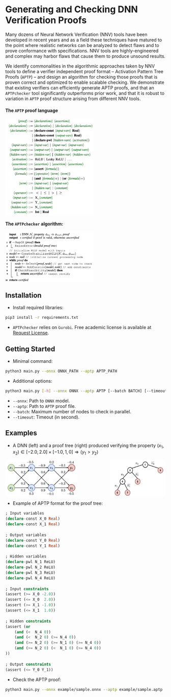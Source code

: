 # Generating and Checking DNN Verification Proofs

Many dozens of Neural Network Verification (NNV) tools have been developed in recent years and as a field these techniques have matured to the point where realistic networks can be analyzed to detect flaws and to prove conformance with specifications. 
NNV tools are highly-engineered and complex may harbor flaws that cause them to produce unsound results.

We identify commonalities in the algorithmic approaches taken by NNV tools to define a verifier independent proof format – Activation Pattern Tree Proofs (`APTP`) – and design an algorithm for checking those proofs that is proven correct and optimized to enable scalable checking. 
We demonstrate that existing verifiers can efficiently generate APTP proofs, and that
an `APTPchecker` tool significantly outperforms prior work, and that it is robust to variation in `APTP` proof structure arising from different NNV tools.

#### The `APTP` proof language

<div style="display: flex; justify-content: space-between;">
    <img src="docs/production_rules.png" style="width: 55%;"/>
</div>

#### The `APTPchecker` algorithm:

<div style="display: flex; justify-content: space-between;">
    <img src="docs/checker_algorithm.png" style="width: 55%;"/>
</div>


## Installation

- Install required libraries:

```bash
pip3 install -r requirements.txt
```

- `APTPchecker` relies on `Gurobi`. Free academic license is available at [Request License](https://portal.gurobi.com/iam/licenses/request). 

## Getting Started

- Minimal command:

```bash
python3 main.py --onnx ONNX_PATH --aptp APTP_PATH 
```

- Additional options:

```bash
python3 main.py [-h] --onnx ONNX --aptp APTP [--batch BATCH] [--timeout TIMEOUT] 
```

- `--onnx`: Path to `ONNX` model.
- `--aptp`: Path to `APTP` proof file.
- `--batch`: Maximum number of nodes to check in parallel.
- `--timeout`: Timeout (in second).

## Examples

- A DNN (left) and a proof tree (right) produced verifying the property $(x_1, x_2) \in [-2.0, 2.0] \times [-1.0, 1,0] \Rightarrow (y_1 > y_2)$

<div style="display: flex; justify-content: space-between;">
    <img src="docs/proof_net.png" alt="Image 1" style="width: 45%;"/>
    <img src="docs/proof_tree.png" alt="Image 2" style="width: 35%;"/>
</div>

- Example of APTP format for the proof tree:

```SQL
; Input variables
(declare-const X_0 Real)
(declare-const X_1 Real)

; Output variables
(declare-const Y_0 Real)
(declare-const Y_1 Real)

; Hidden variables
(declare-pwl N_1 ReLU)
(declare-pwl N_2 ReLU)
(declare-pwl N_3 ReLU)
(declare-pwl N_4 ReLU)

; Input constraints
(assert (>= X_0 -2.0))
(assert (<= X_0  2.0))
(assert (>= X_1 -1.0))
(assert (<= X_1  1.0))

; Hidden constraints
(assert (or
    (and (<  N_4 0))
    (and (<  N_2 0) (>= N_4 0))
    (and (>= N_2 0) (>= N_1 0) (>= N_4 0))
    (and (>= N_2 0) (<  N_1 0) (>= N_4 0))
))

; Output constraints
(assert (<= Y_0 Y_1))
```

- Check the APTP proof:

```bash
python3 main.py --onnx example/sample.onnx --aptp example/sample.aptp
```

